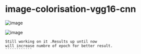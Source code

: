 # image-colorisation-vgg16-cnn

![image](https://user-images.githubusercontent.com/44821150/117338337-12f40a00-aebc-11eb-8434-3bdec5b4647a.png)



![image](https://user-images.githubusercontent.com/44821150/117338393-21422600-aebc-11eb-92d6-329684083fb1.png)


`````````````````````
Still working on it .Results up until now
will increase numbre of epoch for better result.
````````````
